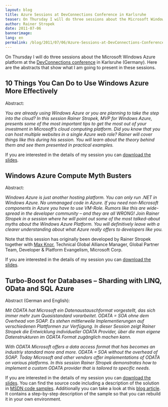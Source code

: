 ```yaml
---
layout: blog
title: Azure Sessions at DevConnections Conference in Karlsruhe
teaser: On Thursday I will do three sessions about the Microsoft Windows Azure platform at the DevConnections conference in Karlsruhe (Germany).
author: Rainer Stropek
date: 2011-07-06
bannerimage: 
lang: en
permalink: /blog/2011/07/06/Azure-Sessions-at-DevConnections-Conference-in-Karlsruhe
---
```


<p xmlns="http://www.w3.org/1999/xhtml">On Thursday I will do three sessions about the Microsoft Windows Azure platform at the <a href="http://www.devconnections.com/germany" target="_blank">DevConnections conference</a> in Karlsruhe (Germany). Here are the abstracts that show what I am going to present in these sessions.</p><h2 xmlns="http://www.w3.org/1999/xhtml">10 Things You Can Do to Use Windows Azure More Effectively</h2><p xmlns="http://www.w3.org/1999/xhtml">Abstract:</p><p xmlns="http://www.w3.org/1999/xhtml">
  <em>You are already using Windows Azure or you are planning to take the step into the cloud? In this session Rainer Stropek, MVP for Windows Azure, presents some of the most important tips to get the most out of your investment in Microsoft’s cloud computing platform. Did you know that you can host multiple websites in a single Azure web role? Rainer will cover things like this during his session. You will learn about the theory behind them and see them presented in practical examples.</em>
</p><p xmlns="http://www.w3.org/1999/xhtml">If you are interested in the details of my session you can <a href="{{site.baseurl}}/content/images/blog/2011/07/10 Things You Can Do to Use Windows Azure More Effectively.pdf">download the slides</a>.</p><h2 xmlns="http://www.w3.org/1999/xhtml">Windows Azure Compute Myth Busters</h2><p xmlns="http://www.w3.org/1999/xhtml">Abstract:</p><p xmlns="http://www.w3.org/1999/xhtml">
  <em>Windows Azure is just another hosting platform. You can only run .NET in Windows Azure. No unmanaged code in Azure. If you need non-Microsoft components in Azure you have to use VM-Role. Rumors like this are wide-spread in the developer community – and they are all WRONG! Join Rainer Stropek in a session where he will point out some of the most talked-about myths about the Windows Azure Platform. You will definitively leave with a clearer understanding about what Azure really offers to developers like you.</em>
</p><p xmlns="http://www.w3.org/1999/xhtml">Note that this session has originally been developed by Rainer Stropek together with <a href="http://www.knor.net/" target="_blank">Max Knor</a>, Technical Global Alliance Manager, Global Partner Team, Developer &amp; Platform Evangelism, Microsoft Corp.</p><p xmlns="http://www.w3.org/1999/xhtml">If you are interested in the details of my session you can <a href="{{site.baseurl}}/content/images/blog/2011/07/Windows Azure Compute Myth Busters.pdf">download the slides</a>.</p><h2 xmlns="http://www.w3.org/1999/xhtml">Turbo-Boost for Databases – Sharding with LINQ, OData and SQL Azure</h2><p xmlns="http://www.w3.org/1999/xhtml">Abstract (German and English):</p><p xmlns="http://www.w3.org/1999/xhtml">
  <em>Mit ODATA hat Microsoft ein Datenaustauschformat vorgestellt, das sich immer mehr zum Quasistandard vorarbeitet. ODATA = SOA ohne dem Overhead von SOAP. Es stehen mittlerweile Implementierungen auf verschiedenen Plattformen zur Verfügung. In dieser Session zeigt Rainer Stropek die Entwicklung individueller ODATA Provider, über die man eigene Datenstrukturen im ODATA Format zugänglich machen kann.</em>
</p><p xmlns="http://www.w3.org/1999/xhtml">
  <em>With ODATA Microsoft offers a data access format that has becomes an industriy standard more and more. ODATA = SOA without the overhead of SOAP. Today Microsoft and other vendors offer implementations of ODATA on various platforms. In this session Rainer Stropek demonstrates how to implement a custom ODATA provider that is tailored to specific needs.</em>
</p><p xmlns="http://www.w3.org/1999/xhtml">If you are interested in the details of my session you can <a href="{{site.baseurl}}/content/images/blog/2011/07/Turbo-Boost for Databases - Sharding with LINQ, OData and SQL Azure.pdf">download the slides</a>. You can find the source code including a description of the solution in <a href="http://code.msdn.microsoft.com/Sharding-in-Azure-Using-0171324f" target="_blank">MSDN code samples</a>. Additionally you can take a look at this <a href="/Blog/2011/02/16/Custom-OData-Provider-for-Windows-Azure-">blog article</a>. It contains a step-by-step description of the sample so that you can rebuild it in your own environment.</p>